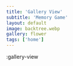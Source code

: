 ```yaml
---
title: 'Gallery View'
subtitle: 'Memory Game'
layout: default
image: backtree.webp
gallery: flower
tags: ['home']
---
```

:gallery-view